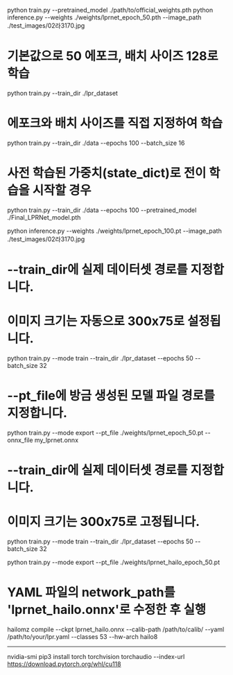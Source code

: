 python train.py --pretrained_model ./path/to/official_weights.pth
python inference.py --weights ./weights/lprnet_epoch_50.pth --image_path ./test_images/02라3170.jpg


      
# 기본값으로 50 에포크, 배치 사이즈 128로 학습
python train.py --train_dir ./lpr_dataset

# 에포크와 배치 사이즈를 직접 지정하여 학습
python train.py --train_dir ./data --epochs 100 --batch_size 16

# 사전 학습된 가중치(state_dict)로 전이 학습을 시작할 경우
python train.py --train_dir ./data --epochs 100 --pretrained_model ./Final_LPRNet_model.pth


python inference.py --weights ./weights/lprnet_epoch_100.pt --image_path ./test_images/02라3170.jpg


      
# --train_dir에 실제 데이터셋 경로를 지정합니다.
# 이미지 크기는 자동으로 300x75로 설정됩니다.
python train.py --mode train --train_dir ./lpr_dataset --epochs 50 --batch_size 32

# --pt_file에 방금 생성된 모델 파일 경로를 지정합니다.
python train.py --mode export --pt_file ./weights/lprnet_epoch_50.pt --onnx_file my_lprnet.onnx 


      
# --train_dir에 실제 데이터셋 경로를 지정합니다.
# 이미지 크기는 300x75로 고정됩니다.
python train.py --mode train --train_dir ./lpr_dataset --epochs 50 --batch_size 32

python train.py --mode export --pt_file ./weights/lprnet_hailo_epoch_50.pt


# YAML 파일의 network_path를 'lprnet_hailo.onnx'로 수정한 후 실행
hailomz compile --ckpt lprnet_hailo.onnx --calib-path /path/to/calib/ --yaml /path/to/your/lpr.yaml --classes 53 --hw-arch hailo8



------
nvidia-smi
pip3 install torch torchvision torchaudio --index-url https://download.pytorch.org/whl/cu118